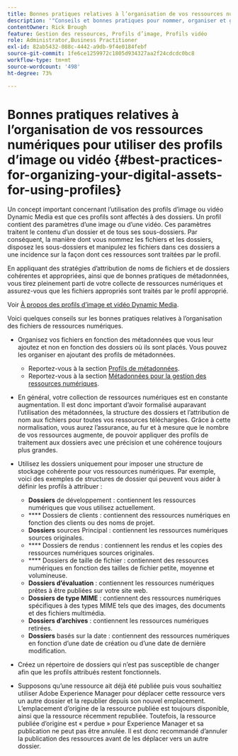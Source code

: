 ```yaml
---
title: Bonnes pratiques relatives à l’organisation de vos ressources numériques pour utiliser des profils d’image ou vidéo Dynamic Media
description: '"Conseils et bonnes pratiques pour nommer, organiser et gérer les fichiers image et vidéo Dynamic Media."'
contentOwner: Rick Brough
feature: Gestion des ressources, Profils d’image, Profils vidéo
role: Administrator,Business Practitioner
exl-id: 82ab5432-088c-4442-a9db-9f4e0184febf
source-git-commit: 1fe6ce1259972c1805d934327aa2f24cdcdc0bc8
workflow-type: tm+mt
source-wordcount: '498'
ht-degree: 73%

---
```


# Bonnes pratiques relatives à l’organisation de vos ressources numériques pour utiliser des profils d’image ou vidéo {#best-practices-for-organizing-your-digital-assets-for-using-profiles}

Un concept important concernant l’utilisation des profils d’image ou vidéo Dynamic Media est que ces profils sont affectés à des dossiers. Un profil contient des paramètres d’une image ou d’une vidéo. Ces paramètres traitent le contenu d’un dossier et de tous ses sous-dossiers. Par conséquent, la manière dont vous nommez les fichiers et les dossiers, disposez les sous-dossiers et manipulez les fichiers dans ces dossiers a une incidence sur la façon dont ces ressources sont traitées par le profil.

En appliquant des stratégies d’attribution de noms de fichiers et de dossiers cohérentes et appropriées, ainsi que de bonnes pratiques de métadonnées, vous tirez pleinement parti de votre collecte de ressources numériques et assurez-vous que les fichiers appropriés sont traités par le profil approprié.

Voir [À propos des profils d’image et vidéo Dynamic Media](about-image-video-profiles.md).

Voici quelques conseils sur les bonnes pratiques relatives à l’organisation des fichiers de ressources numériques.

* Organisez vos fichiers en fonction des métadonnées que vous leur ajoutez et non en fonction des dossiers où ils sont placés. Vous pouvez les organiser en ajoutant des profils de métadonnées.

   * Reportez-vous à la section [Profils de métadonnées](/help/assets/metadata-profiles.md).
   * Reportez-vous à la section [Métadonnées pour la gestion des ressources numériques](/help/assets/manage-metadata.md).

* En général, votre collection de ressources numériques est en constante augmentation. Il est donc important d’avoir formalisé auparavant l’utilisation des métadonnées, la structure des dossiers et l’attribution de nom aux fichiers pour toutes vos ressources téléchargées. Grâce à cette normalisation, vous aurez l’assurance, au fur et à mesure que le nombre de vos ressources augmente, de pouvoir appliquer des profils de traitement aux dossiers avec une précision et une cohérence toujours plus grandes.
* Utilisez les dossiers uniquement pour imposer une structure de stockage cohérente pour vos ressources numériques. Par exemple, voici des exemples de structures de dossier qui peuvent vous aider à définir les profils à attribuer :

   * **Dossiers**  de développement : contiennent les ressources numériques que vous utilisez actuellement.
   * **** Dossiers de clients : contiennent des ressources numériques en fonction des clients ou des noms de projet.
   * **Dossiers**  sources Principal : contiennent les ressources numériques sources originales.
   * **** Dossiers de rendus : contiennent les rendus et les copies des ressources numériques sources originales.
   * **** Dossiers de taille de fichier : contiennent des ressources numériques en fonction des tailles de fichier petite, moyenne et volumineuse.
   * **Dossiers d’évaluation**  : contiennent les ressources numériques prêtes à être publiées sur votre site web.
   * **Dossiers de type MIME**  : contiennent des ressources numériques spécifiques à des types MIME tels que des images, des documents et des fichiers multimédia.
   * **Dossiers d’archives**  : contiennent les ressources numériques retirées.
   * **Dossiers**  basés sur la date : contiennent des ressources numériques en fonction d’une date de création ou d’une date de dernière modification.

* Créez un répertoire de dossiers qui n’est pas susceptible de changer afin que les profils attribués restent fonctionnels.
* Supposons qu’une ressource ait déjà été publiée puis vous souhaitiez utiliser Adobe Experience Manager pour déplacer cette ressource vers un autre dossier et la republier depuis son nouvel emplacement. L’emplacement d’origine de la ressource publiée est toujours disponible, ainsi que la ressource récemment republiée. Toutefois, la ressource publiée d’origine est « perdue » pour Experience Manager et sa publication ne peut pas être annulée. Il est donc recommandé d’annuler la publication des ressources avant de les déplacer vers un autre dossier.
